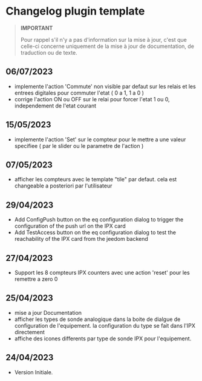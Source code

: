 # Changelog plugin template

>**IMPORTANT**
>
>Pour rappel s'il n'y a pas d'information sur la mise à jour, c'est que celle-ci concerne uniquement de la mise à jour de documentation, de traduction ou de texte.

## 06/07/2023

- implemente l'action 'Commute' non visible par defaut sur les relais et les entrees digitales pour commuter l'etat ( 0 a 1, 1 a 0 )
- corrige l'action ON ou OFF sur le relai pour forcer l'etat 1 ou 0, independement de l'etat courant

## 15/05/2023

- implemente l'action 'Set' sur le compteur pour le mettre a une valeur specifiee ( par le slider ou le parametre de l'action )

## 07/05/2023

- afficher les compteurs avec le template "tile" par defaut. cela est changeable a posteriori par l'utilisateur

## 29/04/2023

- Add ConfigPush button on the eq configuration dialog to trigger the configuration of the push url on the IPX card
- Add TestAccess button on the eq configuration dialog to test the reachability of the IPX card from the jeedom backend

## 27/04/2023

- Support les 8 compteurs IPX counters avec une action 'reset' pour les remettre a zero 0

## 25/04/2023

- mise a jour Documentation 
- afficher les types de sonde analogique dans la boite de dialgue de configuration de l'equipement. la configuration du type se fait dans l'IPX directement
- affiche des icones differents par type de sonde IPX pour l'equipement.

## 24/04/2023

- Version Initiale.

